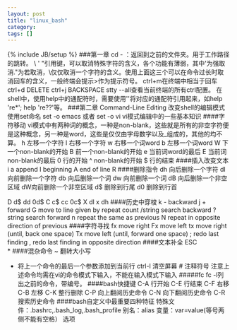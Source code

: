 ```yaml
---
layout: post
title: "linux_bash"
category: 
tags: []
---
```

{% include JB/setup %}
###第一章
cd - ：返回到之前的文件夹。用于工作路径的跳转。
\ ' "引用键，可以取消特殊字符的含义，各个功能有薄弱，其中'为强取消."为若取消，\仅仅取消一个字符的含义。使用上面这三个可以在命令过长时取消回车的含义，一般终端会提示>作为提示符号。
ctrl+m在终端中相当于回车
ctrl+d DELETE
ctrl+j BACKSPACE
stty --all查看当前终端的所有ctrl配置。
在shell中，使用help中的通配符时，需要使用''将对应的通配符引用起来，如help 're*'; help 're??'等。
###第二章 Command-Line Editing
改变shell的编辑模式使用set命名
set -o emacs 或者 set -o vi
vi模式编辑中的一些基本知识
####字符移动
vi模式中有两种词的概念，一种是non-blank，这些就是所有的非空字符便是这种概念，另一种是word，这些是仅仅由字母数字以及_组成的，其他的均不算。
h 左移一个字符
l 右移一个字符
w 右移一个词word
b 左移一个词word
W 下一个non-blank的开始
B 前一个non-blank的开始
e 当前词word的最后
E 当前词non-blank的最后
0 行的开始
^ non-blank的开始
$ 行的结束
####插入改变文本
i 
a append
I beginning
A end of line
R
####删除指令
dh 向后删除一个字符
dl 向前删除一个字符
db 向后删除一个词
dw 向前删除一个词
dB 向后删除一个非空区域
dW向前删除一个非空区域
d$ 删除到行尾
d0 删除到行首

D d$
dd 0d$
C c$
cc 0c$
X dl
x dh
####历史中穿梭
k - backward
j + forward
G   move to line given by repeat count
/string search backward
?string search forward
n       repeat the same as previous
N       repeat in opposite direction of previous
####字符寻找
fx move right 
Fx move left
tx move right (until, back one space)
Tx move left (until, forward one space)
; redo last finding
, redo last finding in opposite direction
####文本补全
ESC \
*
####混杂命令
~ 翻转大小写
- 将上一个命令的最后一个参数添加到当前行
ctrl-l 清空屏幕
\# 注释符号
注意上述命令均需在vi的命令模式下输入，不能在输入模式下输入
#####fc
fc -l列出之前的命令，带编号。
####bash快捷键
C-A 行开始
C-E 行结束
C-F 右移
C-B 左移
C-K 整行删除
C-P 向上翻阅历史命令
C-N 向下翻阅历史命令
C-R 搜索历史命令
####bash自定义中最重要四种特征
特殊文件：.bashrc,.bash_log,.bash_profile
别名：alias
变量：var=value(等号两侧不能有空格）
选项
